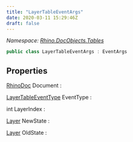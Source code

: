 ```yaml
---
title: "LayerTableEventArgs"
date: 2020-03-11 15:29:46Z
draft: false
---
```


*Namespace: [Rhino.DocObjects.Tables](../)*

```cs
public class LayerTableEventArgs : EventArgs
```
## Properties

[RhinoDoc](/rhinocommon/rhino/rhinodoc/) Document
: 

[LayerTableEventType](/rhinocommon/rhino/docobjects/tables/layertableeventtype/) EventType
: 

int LayerIndex
: 

[Layer](/rhinocommon/rhino/docobjects/layer/) NewState
: 

[Layer](/rhinocommon/rhino/docobjects/layer/) OldState
: 
